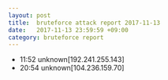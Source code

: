 ```yaml
---
layout: post
title:  bruteforce attack report 2017-11-13
date:   2017-11-13 23:59:59 +09:00
category: bruteforce report
---
```


* 11:52 unknown[192.241.255.143]
* 20:54 unknown[104.236.159.70]
